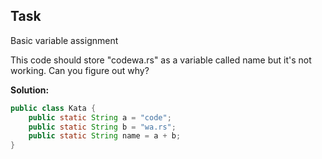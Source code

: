 
## Task

Basic variable assignment

This code should store "codewa.rs" as a variable called name but it's not working. Can you figure out why?

**Solution:**
```java
public class Kata {
    public static String a = "code";
    public static String b = "wa.rs";
    public static String name = a + b;
}
```
